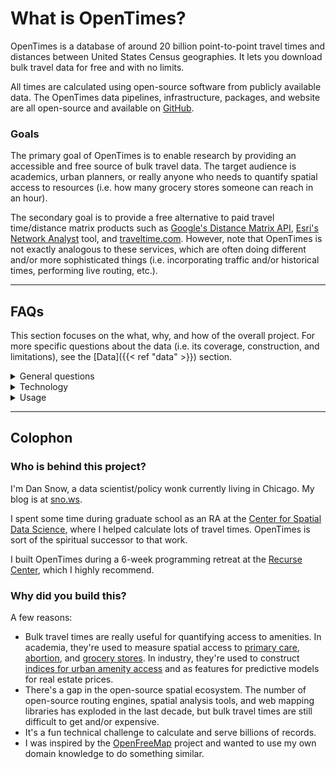 # What is OpenTimes?

OpenTimes is a database of around 20 billion point-to-point travel times
and distances between United States Census geographies. It lets you download
bulk travel data for free and with no limits.

All times are calculated using open-source software from publicly available
data. The OpenTimes data pipelines, infrastructure, packages, and website
are all open-source and available on [GitHub](https://github.com/dfsnow/opentimes).

### Goals

The primary goal of OpenTimes is to enable research by providing an
accessible and free source of bulk travel data. The target audience
is academics, urban planners, or really anyone who needs to quantify spatial
access to resources (i.e. how many grocery stores someone can reach in an hour).

The secondary goal is to provide a free alternative to paid
travel time/distance matrix products such as
[Google's Distance Matrix API](https://developers.google.com/maps/documentation/distance-matrix/overview),
[Esri's Network Analyst](https://www.esri.com/en-us/arcgis/products/arcgis-network-analyst/overview) tool,
and [traveltime.com](https://traveltime.com). However, note that OpenTimes is not
exactly analogous to these services, which are often doing different and/or more
sophisticated things (i.e. incorporating traffic and/or historical times,
performing live routing, etc.).

---

## FAQs

This section focuses on the what, why, and how of the overall project. For
more specific questions about the data (i.e. its coverage, construction, and
limitations), see the [Data]({{< ref "data" >}}) section.

<details>
<summary>General questions</summary>

#### What is a travel time?

In this case, a travel time is just how long it takes to get from location A
to location B when following a road or path network. Think the Google Maps or
your favorite smartphone mapping service. OpenTimes provides billions of these
times, all pre-calculated from public data. It also provides the distance
traveled for each time, though unlike a smartphone map, it does not provide
the route itself.

#### What are the times between?

Times are between the _population-weighted_ centroids of United States Census
geographies. See [Data]({{< ref "data" >}}) for a full list of geographies.
Centroids are weighted because sometimes Census geographies are huge and their
unweighted centroid is in the middle of a desert or mountain range. However,
most people don't want to go to the desert, they want to go to where other
people are. Weighting the centroids moves them closer to where people actually
want to go (i.e. towns and cities).

#### What travel modes are included?

Currently, driving, walking, and biking are included. I plan to include transit
once [Valhalla](https://github.com/valhalla/valhalla) (the routing engine
OpenTimes uses) incorporates multi-modal costing into their matrix API.

#### Are the travel times accurate?

Kind of. They're accurate relative to the other times in this database
(i.e. the are internally consistent), but may not align perfectly with
real-world travel times. Driving times tend to be especially optimistic
(faster than the real world). My hope is to continually improve the accuracy
of the times through successive versions.

#### Why are the driving times so optimistic?

Currently, driving times do not include traffic. This has a large effect in
cities, where traffic greatly influences driving times. Times there tend to be
at least 10-15 minutes too fast. It has a much smaller effect on highways and
in more rural areas. Traffic data isn't included because it's pretty expensive
and adding it might limit the open-source nature of the project.

#### The time between A and B is wrong! How can I get it fixed?

Please file a [GitHub issue](https://github.com/dfsnow/opentimes/issues).
However, understand that given the scale of the project (billions of
times), the priority will always be on fixing systemic issues in the data
rather than fixing individual times.

</details>

<details>
<summary>Technology</summary>

For more a more in-depth technical overview of the project, visit the OpenTimes
[GitHub](https://github.com/dfsnow/opentimes) page.

#### What input data is used?

OpenTimes currently uses three major data inputs:

1. OpenStreetMap data. Specifically, the yearly
  North America extracts from
  [Geofabrik](https://download.geofabrik.de/north-america.html#).
2. Elevation data. Automatically downloaded by
  [Valhalla](https://github.com/valhalla/valhalla). Uses the
  public [Amazon Terrain Tiles](https://registry.opendata.aws/terrain-tiles/).
3. Origin and destination points. Derived from the centroids of
  [U.S. Census TIGER/Line](https://www.census.gov/geographies/mapping-files/time-series/geo/tiger-line-file.html)
  data.

Input and intermediate data are built and cached by [DVC](https://dvc.org).
The total size of all input and intermediate data is around 750 GB.
In the future, OpenTimes will also use [GTFS data](https://gtfs.org)
for public transit routing.

#### How do you calculate the travel times?

All travel time calculations require some sort of routing engine to
determine the optimal path between two locations. OpenTimes uses
[Valhalla](https://github.com/valhalla/valhalla) because it's fast,
has decent Python bindings, can switch settings on the fly, and has a
low memory/resource footprint.

U.S. states are used as the unit of work. For each state, I load all the input
data (road network, elevation, etc.) for the state plus a 300km buffer around
it. I then use the Valhalla
[Matrix API](https://valhalla.github.io/valhalla/api/matrix/api-reference/)
to route from each origin in the state to all destinations in the state
plus the buffer area.

#### What do you use for compute?

Travel times are notoriously compute-intensive to calculate at scale, since
they basically require running a shortest path algorithm many times over a
very large network. However, they're also fairly easy to parallelize since
each origin can be its own job, independent from the other origins.

I use a combination of GitHub Actions and a beefy home server to calculate
the times for OpenTimes. On GitHub Actions, I use a workflow-per-state model,
where each state runs in a
[parameterized workflow](https://github.com/dfsnow/opentimes/actions/workflows/calculate-times.yaml)
that splits the work into many smaller jobs that run in parallel. This works
surprisingly well and lets me calculate tract-level times for the entire U.S.
in about a day.

#### How is the data served?

Data is served via Parquet files sitting in a public Cloudflare R2 bucket. You
can access a list of all the files [here](https://data.opentimes.org).
Files can be downloaded directly, queried with DuckDB or Arrow, or accessed
via the provided R or Python wrapper packages.

To learn more about how to access the data, see the dedicated
[Data]({{< ref "data" >}}) section.

#### How much does this all cost to host?

It's surprisingly cheap. Basically the only cost is
[R2 storage](https://www.cloudflare.com/developer-platform/r2/) from
Cloudflare. Right now, total costs are under $15 per month.

#### What map stack do you use for the homepage?

The homepage uses [Maplibre GL JS](https://github.com/maplibre/maplibre-gl-js)
to show maps. The basemap is [OpenFreeMap's](https://openfreemap.org) Positron.
The tract-level boundaries are
[TIGER/Line](https://www.census.gov/geographies/mapping-files/time-series/geo/tiger-line-file.html)
cartographic boundaries converted to [PMTiles](https://github.com/protomaps/PMTiles)
using [Tippecanoe](https://github.com/felt/tippecanoe) and hosted on R2.

When you click the map, your browser queries the Parquet files on the public
bucket using [DuckDB compiled to WebAssembly](https://duckdb.org/docs/api/wasm/overview.html).
It then updates the map fill using the returned destination IDs
and times.

#### Why is the homepage slow sometimes?

The Parquet files that it queries are supposed to be cached by Cloudflare's
CDN. However, Cloudflare really doesn't seem to like very large files sitting
in its caches, so they're constantly evicting them.

If you click the map and it's slow, it's likely that you're hitting a cold cache.
Click again and it should be much faster. Also, each state has its own file, so
if you're switching between states you're more likely to encounter a cold cache.

#### How is this project funded?

I pay out of pocket for the (currently) small hosting costs. I'm not currently
seeking funding or sponsors, though I may in the future in order to buy
things like traffic data.

</details>

<details>
<summary>Usage</summary>

#### Is commercial usage allowed?

Yes, go for it.

#### Are there any usage limits?

No. However, note that the data is hosted by
[Cloudflare](https://www.cloudflare.com), which may impose its own limits if
it determines you're acting maliciously.

#### How do I cite this data?

Attribution is required when using OpenTimes data.

Please see the
[CITATION file on GitHub](https://github.com/dfsnow/opentimes/blob/master/CITATION.cff).
You can also generate APA and BibTeX citations directly from the
[GitHub project](https://github.com/dfsnow/opentimes) page.

#### What license do you use?

OpenTimes uses the [MIT](https://www.tldrlegal.com/license/mit-license) license.
Input data is from [OpenStreetMap](https://www.openstreetmap.org) and the
[U.S. Census](https://www.census.gov). The basemap on the homepage is
from [OpenFreeMap](https://openfreemap.org). Times are calculated using
[Valhalla](https://github.com/valhalla/valhalla).

</details>

---

## Colophon

### Who is behind this project?

I'm Dan Snow, a data scientist/policy wonk currently living in Chicago. My
blog is at [sno.ws](https://sno.ws).

I spent some time during graduate school as an RA at the
[Center for Spatial Data Science](https://spatial.uchicago.edu), where I helped
calculate lots of travel times. OpenTimes is sort of the spiritual successor to
that work.

I built OpenTimes during a 6-week programming retreat at the
[Recurse Center](https://www.recurse.com/scout/click?t=e5f3c6558aa58965ec2efe48b1b486af),
which I highly recommend.

### Why did you build this?

A few reasons:

- Bulk travel times are really useful for quantifying access to amenities. In
  academia, they're used to measure spatial access to
  [primary care](https://sno.ws/rural-docs/),
  [abortion](https://www.nytimes.com/interactive/2019/05/31/us/abortion-clinics-map.html),
  and [grocery stores](https://doi.org/10.1186/1476-072X-8-9). In industry,
  they're used to construct [indices for urban amenity access](https://www.walkscore.com)
  and as features for predictive models for real estate prices.
- There's a gap in the open-source spatial ecosystem. The number of open-source
  routing engines, spatial analysis tools, and web mapping libraries has exploded
  in the last decade, but bulk travel times are still difficult to get and/or expensive.
- It's a fun technical challenge to calculate and serve billions of records.
- I was inspired by the [OpenFreeMap](https://openfreemap.org) project and wanted to use
  my own domain knowledge to do something similar.
